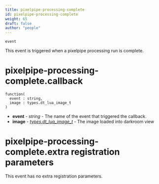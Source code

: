 ```yaml
---
title: pixelpipe-processing-complete
id: pixelpipe-processing-complete
weight: 65
draft: false
author: "people"
---
```


`event`

This event is triggered when a pixelpipe processing run is complete.

# pixelpipe-processing-complete.callback

```
function(
  event : string,
  image : types.dt_lua_image_t
)
```

* **event** - _string_ - The name of the event that triggered the callback.
* **image** - _[types.dt_lua_image_t](../types/dt_lua_image_t)_ - The image loaded into darkroom view

# pixelpipe-processing-complete.extra registration parameters

This event has no extra registration parameters.
